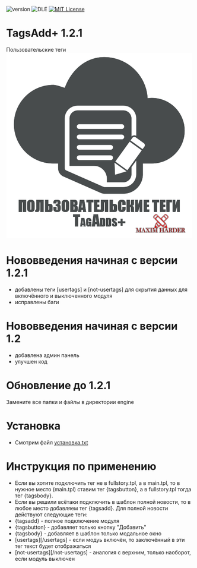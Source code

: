 ![version](https://img.shields.io/badge/version-1.2.1-red.svg?style=flat-square "Version")
![DLE](https://img.shields.io/badge/DLE-9.X--11.x-green.svg?style=flat-square "DLE Version")
[![MIT License](https://img.shields.io/badge/license-AGPL_3.0-blue.svg?style=flat-square)](https://github.com/Gokujo/tagsadd/blob/master/LICENSE)
# TagsAdd+ 1.2.1
Пользовательские теги
![TagsAdd+](/1462111645_tagsadd%5B1%5D.png)

#  Нововведения начиная с версии 1.2.1
- добавлены теги [usertags] и [not-usertags] для скрытия данных для включённого и выключенного модуля
- исправлены баги

# Нововведения начиная с версии 1.2
- добавлена админ панель
- улучшен код

# Обновление до 1.2.1
Замените все папки и файлы в директории engine

# Установка
- Смотрим файл [установка.txt](https://raw.githubusercontent.com/Gokujo/tagsadd/master/установка.txt)

# Инструкция по применению
- Если вы хотите подключить тег не в fullstory.tpl, а в main.tpl, то в нужное место (main.tpl) ставим тег {tagsbutton}, а в fullstory.tpl тогда тег {tagsbody}.
- Если вы решили всётаки подключить в шаблон полной новости, то в любое место добавляем тег {tagsadd}.
Для полной новости действуют следующие теги:
- {tagsadd} - полное подключение модуля
- {tagsbutton} - добавляет только кнопку "Добавить"
- {tagsbody} - добавляет в шаблон только модальное окно
- [usertags][/usertags] - если модуь включён, то заключённый в эти тег текст будет отображаться
- [not-usertags][/not-usertags] - аналогия с верхним, только наоборот, если модуль выключен
